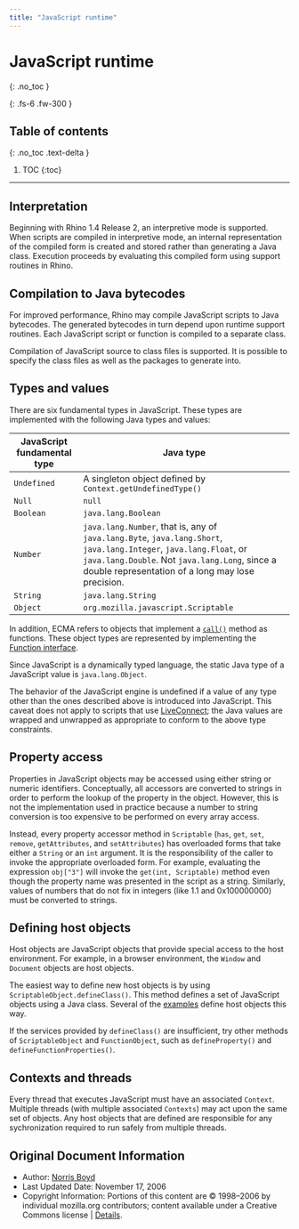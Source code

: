 ```yaml
---
title: "JavaScript runtime"
---
```

# JavaScript runtime
{: .no_toc }

{: .fs-6 .fw-300 }

## Table of contents
{: .no_toc .text-delta }

1. TOC
{:toc}

---
## Interpretation

Beginning with Rhino 1.4 Release 2, an interpretive mode is supported. When scripts are compiled in interpretive mode, an internal representation of the compiled form is created and stored rather than generating a Java class. Execution proceeds by evaluating this compiled form using support routines in Rhino.

## Compilation to Java bytecodes

For improved performance, Rhino may compile JavaScript scripts to Java bytecodes. The generated bytecodes in turn depend upon runtime support routines. Each JavaScript script or function is compiled to a separate class.

Compilation of JavaScript source to class files is supported. It is possible to specify the class files as well as the packages to generate into.

## Types and values

There are six fundamental types in JavaScript. These types are implemented with the following Java types and values:

|  JavaScript fundamental type  |  Java type  |
|  ---  |  ---  |
 |  `Undefined`  |  A singleton object defined by `Context.getUndefinedType()`  |
|  `Null`  |  `null`  |
|  `Boolean`  |  `java.lang.Boolean`  |
|  `Number`  |  `java.lang.Number`, that is, any of `java.lang.Byte`, `java.lang.Short`, `java.lang.Integer`, `java.lang.Float`, or `java.lang.Double`. Not `java.lang.Long`, since a double representation of a long may lose precision.  |
|  `String`  |  `java.lang.String`  |
|  `Object`  |  `org.mozilla.javascript.Scriptable`  |

In addition, ECMA refers to objects that implement a [`call()`](https://developer.mozilla.org/en-US/docs/Web/JavaScript/Reference/Global_Objects/Function/call) method as functions. These object types are represented by implementing the [Function interface](https://developer.mozilla.org/en/Core_JavaScript_1.5_Reference/Global_Objects/Function/prototype).

Since JavaScript is a dynamically typed language, the static Java type of a JavaScript value is `java.lang.Object`.

The behavior of the JavaScript engine is undefined if a value of any type other than the ones described above is introduced into JavaScript. This caveat does not apply to scripts that use [LiveConnect](https://developer.mozilla.org/en/LiveConnect); the Java values are wrapped and unwrapped as appropriate to conform to the above type constraints.

## Property access

Properties in JavaScript objects may be accessed using either string or numeric identifiers. Conceptually, all accessors are converted to strings in order to perform the lookup of the property in the object. However, this is not the implementation used in practice because a number to string conversion is too expensive to be performed on every array access.

Instead, every property accessor method in `Scriptable` (`has`, `get`, `set`, `remove`, `getAttributes`, and `setAttributes`) has overloaded forms that take either a `String` or an `int` argument. It is the responsibility of the caller to invoke the appropriate overloaded form. For example, evaluating the expression `obj["3"]` will invoke the `get(int, Scriptable)` method even though the property name was presented in the script as a string. Similarly, values of numbers that do not fix in integers (like 1.1 and 0x100000000) must be converted to strings.

## Defining host objects

Host objects are JavaScript objects that provide special access to the host environment. For example, in a browser environment, the `Window` and `Document` objects are host objects.

The easiest way to define new host objects is by using `ScriptableObject.defineClass()`. This method defines a set of JavaScript objects using a Java class. Several of the [examples](en/rhino/examples) define host objects this way.

If the services provided by `defineClass()` are insufficient, try other methods of `ScriptableObject` and `FunctionObject`, such as `defineProperty()` and `defineFunctionProperties()`.

## Contexts and threads

Every thread that executes JavaScript must have an associated `Context`. Multiple threads (with multiple associated `Contexts`) may act upon the same set of objects. Any host objects that are defined are responsible for any sychronization required to run safely from multiple threads.

## Original Document Information
 - Author: [Norris Boyd](mailto:norrisboyd@gmail.com)
- Last Updated Date: November 17, 2006
- Copyright Information: Portions of this content are © 1998–2006 by individual mozilla.org contributors; content available under a Creative Commons license | [Details](http://www.mozilla.org/foundation/licensing/website-content.html).

